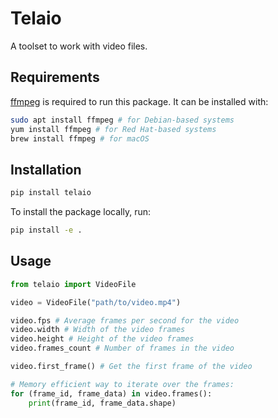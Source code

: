 # Telaio
A toolset to work with video files.

## Requirements

[ffmpeg](https://ffmpeg.org/) is required to run this package. It can be installed with:

```bash
sudo apt install ffmpeg # for Debian-based systems
yum install ffmpeg # for Red Hat-based systems
brew install ffmpeg # for macOS
```

## Installation

```bash
pip install telaio
```

To install the package locally, run:

```bash
pip install -e .
```

## Usage

```python
from telaio import VideoFile

video = VideoFile("path/to/video.mp4")

video.fps # Average frames per second for the video
video.width # Width of the video frames
video.height # Height of the video frames
video.frames_count # Number of frames in the video

video.first_frame() # Get the first frame of the video

# Memory efficient way to iterate over the frames:
for (frame_id, frame_data) in video.frames():
    print(frame_id, frame_data.shape)
```

